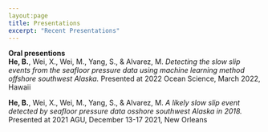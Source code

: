 ```yaml
---
layout:page
title: Presentations
excerpt: "Recent Presentations"
---
```


__Oral presentions__  
__He, B.__, Wei, X., Wei, M., Yang, S., & Alvarez, M. _Detecting the slow slip events from the seafloor pressure data using machine learning method offshore southwest Alaska._ Presented at 2022 Ocean Science, March 2022, Hawaii

__He, B.__, Wei, X., Wei, M., Yang, S., & Alvarez, M. _A likely slow slip event detected by seafloor pressure data osshore southwest Alaska in 2018._ Presented at 2021 AGU, December 13-17 2021, New Orleans
